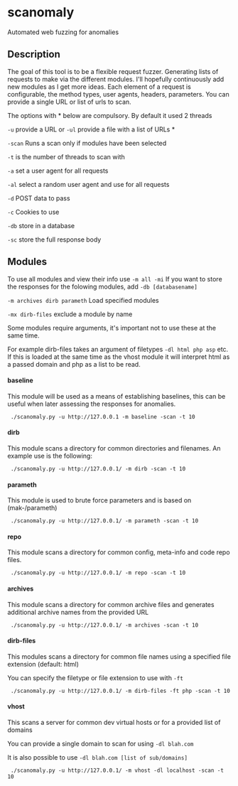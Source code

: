 # scanomaly
Automated web fuzzing for anomalies

## Description
The goal of this tool is to be a flexible request fuzzer. Generating lists of requests to make via the different modules. I'll hopefully continuously add new modules as I get more ideas.
Each element of a request is configurable, the method types, user agents, headers, parameters. You can provide a single URL or list of urls to scan. 

The options with * below are compulsory. By default it used 2 threads

`-u` provide a URL or `-ul` provide a file with a list of URLs *

`-scan` Runs a scan only if modules have been selected

`-t` is the number of threads to scan with

`-a` set a user agent for all requests

`-al` select a random user agent and use for all requests

`-d` POST data to pass

`-c` Cookies to use

`-db` store in a database

`-sc` store the full response body

## Modules
To use all modules and view their info use `-m all -mi`
If you want to store the responses for the folowing modules, add `-db [databasename]`

`-m archives dirb parameth` Load specified modules

`-mx dirb-files` exclude a module by name

Some modules require arguments, it's important not to use these at the same time.

For example dirb-files takes an argument of filetypes `-dl html php asp` etc. If this is loaded at the same time as the vhost module it will interpret html as a passed domain and php as a list to be read.

#### baseline
This module will be used as a means of establishing baselines, this can be useful when later assessing the responses for anomalies.

` ./scanomaly.py -u http://127.0.0.1 -m baseline -scan -t 10`

#### dirb
This module scans a directory for common directories and filenames. An example use is the following:

` ./scanomaly.py -u http://127.0.0.1/ -m dirb -scan -t 10`

#### parameth
This module is used to brute force parameters and is based on (mak-/parameth)

` ./scanomaly.py -u http://127.0.0.1/ -m parameth -scan -t 10`

#### repo
This module scans a directory for common config, meta-info and code repo files.

` ./scanomaly.py -u http://127.0.0.1/ -m repo -scan -t 10`

#### archives
This module scans a directory for common archive files and generates additional archive names from the provided URL

` ./scanomaly.py -u http://127.0.0.1/ -m archives -scan -t 10`

#### dirb-files
This modules scans a directory for common file names using a specified file extension (default: html)

You can specify the filetype or file extension to use with `-ft`

` ./scanomaly.py -u http://127.0.0.1/ -m dirb-files -ft php -scan -t 10`

#### vhost
This scans a server for common dev virtual hosts or for a provided list of domains

You can provide a single domain to scan for using `-dl blah.com`

It is also possible to use `-dl blah.com [list of sub/domains]`

` ./scanomaly.py -u http://127.0.0.1/ -m vhost -dl localhost -scan -t 10`
